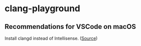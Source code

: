 # clang-playground

## Recommendations for VSCode on macOS

Install clangd instead of Intellisense. ([Source](https://stackoverflow.com/questions/77048371/vscode-c-c-extension-not-finding-some-of-libc))
